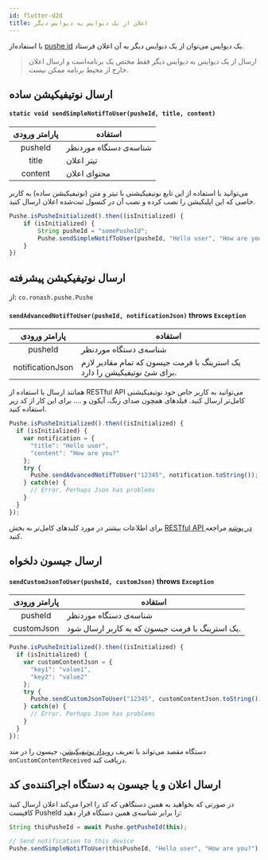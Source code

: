 ```yaml
---
id: flutter-d2d
title: اعلان از یک دیوایس یه دیوایس دیگر
---
```



با استفاده‌از [pushe id](flutter-pusheid) یک دیوایس می‌توان از یک دیوایس دیگر به آن اعلان فرستاد.

> ارسال از یک دیوایس به دیوایس دیگر فقط مختص یک برنامه‌است و ارسال اعلان خارج‌ از محیط برنامه ممکن نیست.

## ارسال نوتیفیکیشن ساده


<div dir='ltr'>

#### `static void sendSimpleNotifToUser(pusheId, title, content)`

</div>

|پارامتر ورودی|استفاده|
|:--:|--|
|pusheId|شناسه‌ی دستگاه موردنظر|
|title|تیتر اعلان|
|content|محتوای اعلان|

می‌توانید با استفاده از این تابع نوتیفیکیشنی با تیتر و متن (نوتیفیکیشن ساده) به کاربر خاصی که این اپلیکیشن را نصب کرده و نصب آن در کنسول ثبت‌شده اعلان ارسال کنید.

```js
Pushe.isPusheInitialized().then((isInitialized) {
    if (isInitialized) {
        String pusheId = "somePusheId";
        Pushe.sendSimpleNotifToUser(pusheId, "Hello user", "How are you doing?");
    }
})
```

## ارسال نوتیفیکیشن پیشرفته

از: `co.ronash.pushe.Pushe`

<div dir='ltr'>

#### `sendAdvancedNotifToUser(pusheId, notificationJson)` throws `Exception`

</div>

|پارامتر ورودی|استفاده|
|:--:|--|
|pusheId|شناسه‌ی دستگاه موردنظر|
|notificationJson|یک استرینگ با فرمت جیسون که تمام مقادیر لازم برای شئ نوتیفیکیشن را دارد.|


همانند ارسال با استفاده از RESTful API می‌توانید به کاربر خاص خود نوتیفیکیشنی کامل‌تر ارسال کنید. فیلد‌های همچون صدای زنگ، آیکون و .... برای این کار از کد زیر استفاده کنید.

```js
Pushe.isPusheInitialized().then((isInitialized) {
  if (isInitialized) {
    var notification = {
      "title": "Hello user",
      "content": "How are you?"
    };
    try {
      Pushe.sendAdvancedNotifToUser("12345", notification.toString());
    } catch(e) {
      // Error. Perhaps Json has problems
    }
  }
});
```

برای اطلاعات بیشتر در مورد کلید‌های کامل‌تر به بخش [RESTful API در پوشه](docs/api-keys) مراجعه کنید.

## ارسال جیسون دلخواه


<div dir='ltr'>

#### `sendCustomJsonToUser(pusheId, customJson)` throws `Exception`

</div>

|پارامتر ورودی|استفاده|
|:--:|--|
|pusheId|شناسه‌ی دستگاه موردنظر|
|customJson|یک استرینگ با فرمت جیسون که به کاربر ارسال شود.|


```js
Pushe.isPusheInitialized().then((isInitialized) {
  if (isInitialized) {
    var customContentJson = {
      "key1": "value1",
      "key2": "value2"
    };
    try {
      Pushe.sendCustomJsonToUser("12345", customContentJson.toString());
    } catch(e) {
      // Error. Perhaps Json has problems
    }
  }
});
```

دستگاه مقصد می‌تواند با تعریف [رویداد نوتیفیکیشن](flutter-listener)، جیسون را در متد `onCustomContentReceived` دریافت کند.

## ارسال اعلان و یا جیسون به دستگاه اجراکننده‌ی کد

در صورتی که بخواهید به همین دستگاهی که کد را اجرا می‌کند اعلان ارسال کنید کافیست PusheId را برابر شناسه‌ی همین دستگاه قرار دهید:

```js
String thisPusheId = await Pushe.getPusheId(this);

// Send notification to this device
Pushe.sendSimpleNotifToUser(thisPusheId, "Hello user", "How are you?");
```